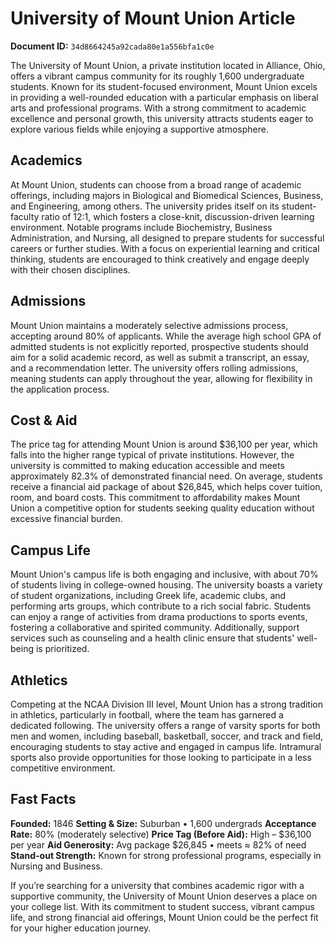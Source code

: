 # University of Mount Union Article

**Document ID:** `34d8664245a92cada80e1a556bfa1c0e`

The University of Mount Union, a private institution located in Alliance, Ohio, offers a vibrant campus community for its roughly 1,600 undergraduate students. Known for its student-focused environment, Mount Union excels in providing a well-rounded education with a particular emphasis on liberal arts and professional programs. With a strong commitment to academic excellence and personal growth, this university attracts students eager to explore various fields while enjoying a supportive atmosphere.

## Academics
At Mount Union, students can choose from a broad range of academic offerings, including majors in Biological and Biomedical Sciences, Business, and Engineering, among others. The university prides itself on its student-faculty ratio of 12:1, which fosters a close-knit, discussion-driven learning environment. Notable programs include Biochemistry, Business Administration, and Nursing, all designed to prepare students for successful careers or further studies. With a focus on experiential learning and critical thinking, students are encouraged to think creatively and engage deeply with their chosen disciplines.

## Admissions
Mount Union maintains a moderately selective admissions process, accepting around 80% of applicants. While the average high school GPA of admitted students is not explicitly reported, prospective students should aim for a solid academic record, as well as submit a transcript, an essay, and a recommendation letter. The university offers rolling admissions, meaning students can apply throughout the year, allowing for flexibility in the application process.

## Cost & Aid
The price tag for attending Mount Union is around $36,100 per year, which falls into the higher range typical of private institutions. However, the university is committed to making education accessible and meets approximately 82.3% of demonstrated financial need. On average, students receive a financial aid package of about $26,845, which helps cover tuition, room, and board costs. This commitment to affordability makes Mount Union a competitive option for students seeking quality education without excessive financial burden.

## Campus Life
Mount Union's campus life is both engaging and inclusive, with about 70% of students living in college-owned housing. The university boasts a variety of student organizations, including Greek life, academic clubs, and performing arts groups, which contribute to a rich social fabric. Students can enjoy a range of activities from drama productions to sports events, fostering a collaborative and spirited community. Additionally, support services such as counseling and a health clinic ensure that students' well-being is prioritized.

## Athletics
Competing at the NCAA Division III level, Mount Union has a strong tradition in athletics, particularly in football, where the team has garnered a dedicated following. The university offers a range of varsity sports for both men and women, including baseball, basketball, soccer, and track and field, encouraging students to stay active and engaged in campus life. Intramural sports also provide opportunities for those looking to participate in a less competitive environment.

## Fast Facts
**Founded:** 1846
**Setting & Size:** Suburban • 1,600 undergrads
**Acceptance Rate:** 80% (moderately selective)
**Price Tag (Before Aid):** High – $36,100 per year
**Aid Generosity:** Avg package $26,845 • meets ≈ 82% of need
**Stand-out Strength:** Known for strong professional programs, especially in Nursing and Business.

If you’re searching for a university that combines academic rigor with a supportive community, the University of Mount Union deserves a place on your college list. With its commitment to student success, vibrant campus life, and strong financial aid offerings, Mount Union could be the perfect fit for your higher education journey.
